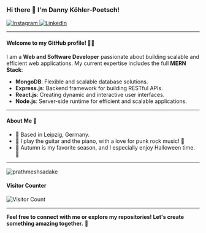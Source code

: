 ### Hi there 👋 I'm Danny Köhler-Poetsch!

<a href="https://instagram.com/da_ko_po" target="_blank">
  <img src="https://img.shields.io/badge/Instagram-%23000000.svg?&style=for-the-badge&logo=instagram&logoColor=white" alt="Instagram" />
</a>
<a href="https://linkedin.com/in/danny-k%C3%B6hler-poetsch-6738332a5" target="_blank">
  <img src="https://img.shields.io/badge/LinkedIn-%231E77B5.svg?&style=for-the-badge&logo=linkedin&logoColor=white" alt="LinkedIn" />
</a>

---

#### Welcome to my GitHub profile! 👨‍💻

I am a **Web and Software Developer** passionate about building scalable and efficient web applications. My current expertise includes the full **MERN Stack**:

- **MongoDB**: Flexible and scalable database solutions.
- **Express.js**: Backend framework for building RESTful APIs.
- **React.js**: Creating dynamic and interactive user interfaces.
- **Node.js**: Server-side runtime for efficient and scalable applications.

---

#### About Me 🌟

- 📍 Based in Leipzig, Germany.
- 🎸 I play the guitar and the piano, with a love for punk rock music! 🤘
- 🍂 Autumn is my favorite season, and I especially enjoy Halloween time. 🎃

---

<p><img align="center" src="https://github-readme-streak-stats.herokuapp.com/?user=dannykoehlerpoetsch" alt="prathmeshsadake" /></p>

#### Visitor Counter

![Visitor Count](https://komarev.com/ghpvc/?username=danny-kp&style=for-the-badge&color=blue)

---

**Feel free to connect with me or explore my repositories! Let's create something amazing together.** 🚀


<!--
**dannykoehlerpoetsch/dannykoehlerpoetsch** is a ✨ _special_ ✨ repository because its `README.md` (this file) appears on your GitHub profile.

Here are some ideas to get you started:

- 🔭 I’m currently working on ...
- 🌱 I’m currently learning ...
- 👯 I’m looking to collaborate on ...
- 🤔 I’m looking for help with ...
- 💬 Ask me about ...
- 📫 How to reach me: ...
- 😄 Pronouns: ...
- ⚡ Fun fact: ...
-->
